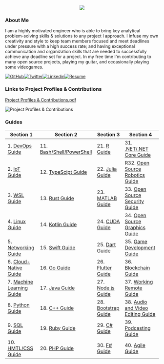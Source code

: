 <h1 align="center">
 <img src="https://user-images.githubusercontent.com/45159366/81243342-6c350f00-8fc4-11ea-9037-9cbe0f7bf3ff.png">
</h1>

### About Me
I am a highly motivated engineer who is able to bring key analytical problem-solving skills & solutions to any project I approach. I infuse my own creativity and style to keep team members focused and meet deadlines under pressure with a high success rate; and having exceptional communication and organization skills that are needed to successfully achieve any deadline set for a project. In my free time I'm contributing to many open source projects, playing my guitar, and occasionally playing some videogames.

[![GitHub](https://user-images.githubusercontent.com/45159366/94374332-67cad900-00c0-11eb-953d-8727aae8031d.png)](https://github.com/mikeroyal)[![Twitter](https://user-images.githubusercontent.com/45159366/85327986-bdba3000-b484-11ea-87f0-20be14e54852.png)](https://twitter.com/Miker256)[![Linkedin](https://user-images.githubusercontent.com/45159366/85327989-beeb5d00-b484-11ea-9996-d6042a365e34.png)](https://www.linkedin.com/in/michael-royal-b923b4134/)[![Resume](https://user-images.githubusercontent.com/45159366/85609897-5e3a5c80-b60b-11ea-94d4-751c7385e80a.png)](https://github.com/mikeroyal/mikeroyal.github.io/files/5170773/Michael-Royal-Resume.pdf)

### Links to Project Profiles & Contributions

[Project Profiles & Contributions.pdf](https://github.com/mikeroyal/mikeroyal.github.io/files/4875593/Links.to.Project.Contributions.pdf)

![Project Profiles & Contributions](https://user-images.githubusercontent.com/45159366/86542054-ed2a5d00-bec6-11ea-875e-9909383fe64c.png)

### Guides

| Section 1 | Section 2 | Section 3 | Section 4 | 
| --------------- | --------------- | --------------- | --------------- |
| 1. [DevOps Guide](https://salsa.debian.org/mikeroyal-guest/devops) |11. [Bash/Shell/PowerShell](https://github.com/mikeroyal/Bash-Shell-Powershell-Guide)  | 21. [R Guide](https://github.com/mikeroyal/R-Guide) |31. [.NET/.NET Core Guide](https://github.com/mikeroyal/.NET-Guide) |
| 2. [IoT Guide](https://github.com/mikeroyal/IoT-Guide) | 12. [TypeScipt Guide](https://github.com/mikeroyal/TypeScript-Guide) | 22. [Julia Guide](https://github.com/mikeroyal/Julia_lang-Guide) |R32. [Open Source Robotics Guide](https://invent.kde.org/mikeroyal/robotics) |
| 3. [WSL Guide](https://github.com/mikeroyal/WSL-Guide) | 13. [Rust Guide](https://github.com/mikeroyal/Rust_lang-Guide) | 23. [MATLAB Guide](https://github.com/mikeroyal/MATLAB-Guide) |33. [Open Source Security Guide](https://salsa.debian.org/mikeroyal-guest/open-source-security-guide) |
| 4. [Linux Guide](https://github.com/mikeroyal/Linux-Guide) | 14. [Kotlin Guide](https://github.com/mikeroyal/Kotlin-Guide) | 24. [CUDA Guide](https://github.com/mikeroyal/CUDA-Guide) |34. [Open Source Graphics Guide](https://gitlab.com/maos20008/open-source-3d-modeling-guide) |
| 5. [Networking Guide](https://github.com/mikeroyal/Networking-Guide) | 15. [Swift Guide](https://github.com/mikeroyal/Swift-Guide) | 25. [Dart Guide](https://github.com/mikeroyal/Dart-Guide) |35. [Game Development Guide](https://github.com/mikeroyal/Game-Development-Guide) |
| 6. [Cloud-Native Guide](https://github.com/mikeroyal/Cloud-Native-Guide) | 16. [Go Guide](https://github.com/mikeroyal/Go-Guide) | 26. [Flutter Guide](https://github.com/mikeroyal/Flutter-Guide) |36. [Blockchain Guide](https://github.com/mikeroyal/Blockchain-Guide) |
| 7. [Machine Learning Guide](https://gitlab.com/maos20008/intro-to-machine-learning) | 17. [Java Guide](https://github.com/mikeroyal/Java-Guide) | 27. [Node.js Guide](https://github.com/mikeroyal/Node.js-Guide) |37. [Working Remote Guide](https://github.com/mikeroyal/Working-Remote-Guide) |
| 8. [Python Guide](https://github.com/mikeroyal/Python-Guide)| 18. [C++ Guide](https://github.com/mikeroyal/CPP-Guide) | 28. [Bootstrap Guide](https://github.com/mikeroyal/Bootstrap-Guide) |38. [Audio and Video Editing Guide](https://github.com/mikeroyal/Audio-and-Video-Editing-Guide) |
| 9. [SQL Guide](https://github.com/mikeroyal/SQL-Guide) |19. [Ruby Guide](https://github.com/mikeroyal/Ruby-Guide)| 29. [C# Guide](https://github.com/mikeroyal/C-Sharp-Guide) | 39. [Podcasting Guide](https://github.com/mikeroyal/Podcasting-Guide) |
| 10. [HMTL/CSS Guide](https://github.com/mikeroyal/HMTL-CSS-Guide)| 20. [PHP Guide](https://github.com/mikeroyal/PHP-Guide) | 30. [F# Guide](https://github.com/mikeroyal/F-Sharp-Guide) |40. [Agile Guide](https://github.com/mikeroyal/Agile-Guide) |
